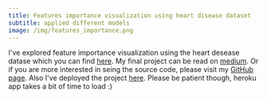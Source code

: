```yaml
---
title: Features importance visualization using heart disease dataset
subtitle: applied different models
image: /img/features_importance.png
---
```


I've explored feature importance visualization using the heart desease datase which you can find [here](https://www.kaggle.com/ronitf/heart-disease-uci).
My final project can be read on [medium](https://medium.com/@evgeniy.dudeyko/creating-the-models-to-predict-a-heart-disease-with-the-features-importances-visualization-5542c447e99f).
Or if you are more interested in seing the source code, please visit my [GitHub page](https://github.com/Edudeiko/DS-Unit-2-Applied-Modeling/blob/master/E_D_heart__disease_prediction.ipynb).
Also I've deployed the project [here](https://heartdiseasepredictionbyed.herokuapp.com). Please be patient though, heroku app takes a bit of time to load :)
